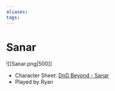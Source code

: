 ```yaml
---
aliases: 
tags: 
---
```


# Sanar

![[Sanar.png|500]]

- Character Sheet: [DnD Beyond - Sanar](https://www.dndbeyond.com/characters/66370585)
- Played by Ryan
